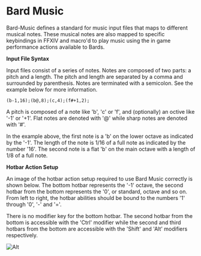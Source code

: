 # Bard Music

Bard-Music defines a standard for music input files that maps to different musical notes. These musical notes are also mapped to specific keybindings in FFXIV and macro'd to play music using the in game performance actions available to Bards.

**Input File Syntax**

Input files consist of a series of notes. Notes are composed of two parts: a pitch and a length. The pitch and length are separated by a comma and surrounded by parenthesis. Notes are terminated with a semicolon. See the example below for more information.
```
(b-1,16);(b@,8);(c,4);(f#+1,2);
```
A pitch is composed of a note like 'b', 'c' or 'f', and (optionally) an octive like '-1' or '+1'. Flat notes are denoted with '@' while sharp notes are denoted with '#'.

In the example above, the first note is a 'b' on the lower octave as indicated by the '-1'. The length of the note is 1/16 of a full note as indicated by the number '16'. The second note is a flat 'b' on the main octave with a length of 1/8 of a full note.

**Hotbar Action Setup**

An image of the hotbar action setup required to use Bard Music correctly is shown below. The bottom hotbar represents the '-1' octave, the second hotbar from the bottom represents the '0', or standard, octave and so on. From left to right, the hotbar abilities should be bound to the numbers '1' through '0', '-' and '='.

There is no modifier key for the bottom hotbar. The second hotbar from the bottom is accessible with the 'Ctrl' modifier while the second and third hotbars from the bottom are accessible with the 'Shift' and 'Alt' modifiers respectively.

![Alt](https://i.imgur.com/Y2K43kO.png "Title")
